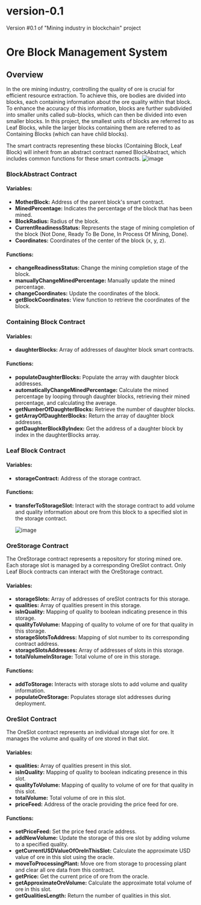 # version-0.1

Version #0.1 of "Mining industry in blockchain" project


# Ore Block Management System

## Overview

In the ore mining industry, controlling the quality of ore is crucial for efficient resource extraction. To achieve this, ore bodies are divided into blocks, each containing information about the ore quality within that block. To enhance the accuracy of this information, blocks are further subdivided into smaller units called sub-blocks, which can then be divided into even smaller blocks. In this project, the smallest units of blocks are referred to as Leaf Blocks, while the larger blocks containing them are referred to as Containing Blocks (which can have child blocks).

The smart contracts representing these blocks (Containing Block, Leaf Block) will inherit from an abstract contract named BlockAbstract, which includes common functions for these smart contracts.
![image](https://github.com/RASHMOR1/version-0.1/assets/91812990/9409148a-7eb3-488c-8e52-3bbbff9433b6)


### BlockAbstract Contract

#### Variables:
- **MotherBlock:** Address of the parent block's smart contract.
- **MinedPercentage:** Indicates the percentage of the block that has been mined.
- **BlockRadius:** Radius of the block.
- **CurrentReadinessStatus:** Represents the stage of mining completion of the block (Not Done, Ready To Be Done, In Process Of Mining, Done).
- **Coordinates:** Coordinates of the center of the block (x, y, z).

#### Functions:
- **changeReadinessStatus:** Change the mining completion stage of the block.
- **manuallyChangeMinedPercentage:** Manually update the mined percentage.
- **changeCoordinates:** Update the coordinates of the block.
- **getBlockCoordinates:** View function to retrieve the coordinates of the block.

### Containing Block Contract

#### Variables:
- **daughterBlocks:** Array of addresses of daughter block smart contracts.

#### Functions:
- **populateDaughterBlocks:** Populate the array with daughter block addresses.
- **automaticallyChangeMinedPercentage:** Calculate the mined percentage by looping through daughter blocks, retrieving their mined percentage, and calculating the average.
- **getNumberOfDaughterBlocks:** Retrieve the number of daughter blocks.
- **getArrayOfDaughterBlocks:** Return the array of daughter block addresses.
- **getDaughterBlockByIndex:** Get the address of a daughter block by index in the daughterBlocks array.

### Leaf Block Contract

#### Variables:
- **storageContract:** Address of the storage contract.

#### Functions:
- **transferToStorageSlot:** Interact with the storage contract to add volume and quality information about ore from this block to a specified slot in the storage contract.

  ![image](https://github.com/RASHMOR1/version-0.1/assets/91812990/015c65b4-61c1-4997-ab64-a1e199422910)



### OreStorage Contract

The OreStorage contract represents a repository for storing mined ore. Each storage slot is managed by a corresponding OreSlot contract. Only Leaf Block contracts can interact with the OreStorage contract.

#### Variables:
- **storageSlots:** Array of addresses of oreSlot contracts for this storage.
- **qualities:** Array of qualities present in this storage.
- **isInQuality:** Mapping of quality to boolean indicating presence in this storage.
- **qualityToVolume:** Mapping of quality to volume of ore for that quality in this storage.
- **storageSlotsToAddress:** Mapping of slot number to its corresponding contract address.
- **storageSlotsAddresses:** Array of addresses of slots in this storage.
- **totalVolumeInStorage:** Total volume of ore in this storage.

#### Functions:
- **addToStorage:** Interacts with storage slots to add volume and quality information.
- **populateOreStorage:** Populates storage slot addresses during deployment.

### OreSlot Contract

The OreSlot contract represents an individual storage slot for ore. It manages the volume and quality of ore stored in that slot.

#### Variables:
- **qualities:** Array of qualities present in this slot.
- **isInQuality:** Mapping of quality to boolean indicating presence in this slot.
- **qualityToVolume:** Mapping of quality to volume of ore for that quality in this slot.
- **totalVolume:** Total volume of ore in this slot.
- **priceFeed:** Address of the oracle providing the price feed for ore.

#### Functions:
- **setPriceFeed:** Set the price feed oracle address.
- **addNewVolume:** Update the storage of this ore slot by adding volume to a specified quality.
- **getCurrentUSDValueOfOreInThisSlot:** Calculate the approximate USD value of ore in this slot using the oracle.
- **moveToProcessingPlant:** Move ore from storage to processing plant and clear all ore data from this contract.
- **getPrice:** Get the current price of ore from the oracle.
- **getApproximateOreVolume:** Calculate the approximate total volume of ore in this slot.
- **getQualitiesLength:** Return the number of qualities in this slot.


